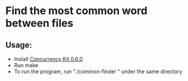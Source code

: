 # Find the most common word between files

## Usage:
- Install [Concurrency Kit 0.6.0](concurrencykit.org)
- Run make
- To run the program, run "./common-finder <file1> <file2>" under the same directory

